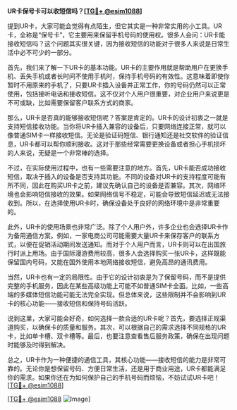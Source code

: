 **UR卡保号卡可以收短信吗？[[TG💪+ @esim1088](https://t.me/s/esim1088)]**

提到UR卡，大家可能会觉得有点陌生，但它其实是一种非常实用的小工具。UR卡，全称是“保号卡”，它主要用来保留手机号码的使用权。很多人会问：UR卡能接收短信吗？这个问题其实很关键，因为接收短信的功能对于很多人来说是日常生活中必不可少的一部分。

首先，我们来了解一下UR卡的基本功能。UR卡的主要作用就是帮助用户在更换手机、丢失手机或者长时间不使用手机时，保持手机号码的有效性。这意味着即使你暂时不用原来的手机了，只要UR卡插入设备并正常工作，你的号码仍然可以正常使用，包括接听电话和接收短信。这不仅对个人用户很重要，对企业用户来说更是不可或缺，比如需要保留客户联系方式的商家。

那么，UR卡是否真的能够接收短信呢？答案是肯定的。UR卡的设计初衷之一就是支持短信接收功能。当你将UR卡插入兼容的设备后，只要网络连接正常，就可以像普通SIM卡一样接收短信。无论是验证码短信、银行通知还是社交软件的验证信息，UR卡都可以帮你顺利接收。这对于那些经常需要更换设备或者担心手机损坏的人来说，无疑是一个非常棒的选择。

不过，在实际使用过程中，也有一些需要注意的地方。首先，UR卡能否成功接收短信，取决于插入的设备是否支持其功能。不同的设备对UR卡的支持程度可能有所不同，因此在购买UR卡之前，建议先确认自己的设备是否兼容。其次，网络环境也会影响短信接收的效果。如果网络信号不稳定，可能会导致短信延迟或无法接收到。所以，在选择使用UR卡时，确保设备处于良好的网络环境中是非常重要的。

此外，UR卡的使用场景也非常广泛。除了个人用户外，许多企业也会选择UR卡作为备用通信方案。例如，一家电商公司可能需要大量UR卡来保存客户的联系方式，以便在促销活动期间发送通知。而对于个人用户而言，UR卡则可以在出国旅行时派上用场。由于国际漫游费用较高，很多人会选择购买一张UR卡，这样既能保留国内号码，又能在国外使用本地网络接收短信，避免高昂的通讯费用。

当然，UR卡也有一定的局限性。由于它的设计初衷是为了保留号码，而不是提供完整的手机服务，因此在某些高级功能上可能不如普通SIM卡全面。比如，一些高端的多媒体短信功能可能无法完全实现。但总体来说，这些限制并不会影响到UR卡的核心功能——接收短信和保持号码活跃。

说到这里，大家可能会好奇，如何选择一款合适的UR卡呢？首先，要选择正规渠道购买，以确保卡的质量和服务。其次，可以根据自己的需求选择不同规格的UR卡，比如单卡槽、双卡槽等。最后，也要注意查看售后服务政策，确保在出现问题时能够及时得到解决。

总之，UR卡作为一种便捷的通信工具，其核心功能——接收短信的能力是非常可靠的。无论你是想保留号码、方便日常生活，还是用于商业用途，UR卡都能满足你的需求。如果你还在为如何保护自己的手机号码而烦恼，不妨试试UR卡吧！[[TG💪+ @esim1088](https://t.me/s/esim1088)]

[[TG💪+ @esim1088](https://t.me/s/esim1088) ![Image](https://i.postimg.cc/4NQfJmqS/Snipaste-2025-05-13-00-14-12.png)]